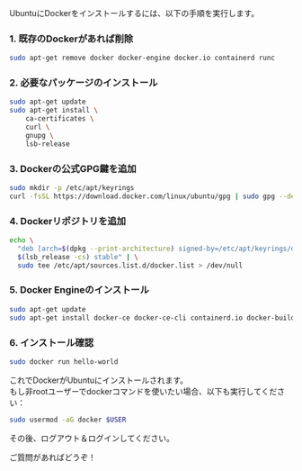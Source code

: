 UbuntuにDockerをインストールするには、以下の手順を実行します。

### 1. 既存のDockerがあれば削除
```sh
sudo apt-get remove docker docker-engine docker.io containerd runc
```

### 2. 必要なパッケージのインストール
```sh
sudo apt-get update
sudo apt-get install \
    ca-certificates \
    curl \
    gnupg \
    lsb-release
```

### 3. Dockerの公式GPG鍵を追加
```sh
sudo mkdir -p /etc/apt/keyrings
curl -fsSL https://download.docker.com/linux/ubuntu/gpg | sudo gpg --dearmor -o /etc/apt/keyrings/docker.gpg
```

### 4. Dockerリポジトリを追加
```sh
echo \
  "deb [arch=$(dpkg --print-architecture) signed-by=/etc/apt/keyrings/docker.gpg] https://download.docker.com/linux/ubuntu \
  $(lsb_release -cs) stable" | \
  sudo tee /etc/apt/sources.list.d/docker.list > /dev/null
```

### 5. Docker Engineのインストール
```sh
sudo apt-get update
sudo apt-get install docker-ce docker-ce-cli containerd.io docker-buildx-plugin docker-compose-plugin
```

### 6. インストール確認
```sh
sudo docker run hello-world
```

これでDockerがUbuntuにインストールされます。  
もし非rootユーザーでdockerコマンドを使いたい場合、以下も実行してください：

```sh
sudo usermod -aG docker $USER
```
その後、ログアウト＆ログインしてください。

ご質問があればどうぞ！